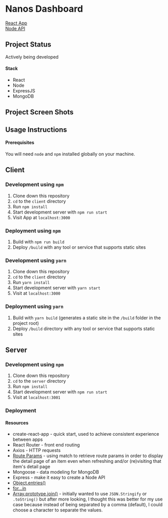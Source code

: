 # Nanos Dashboard

[React App](#)  
[Node API](#)

## Project Status  
Actively being developed

#### Stack
- React
- Node  
- ExpressJS  
- MongoDB


## Project Screen Shots

## Usage Instructions
#### Prerequisites
You will need `node` and `npm` installed globally on your machine.
## Client
### Development using **`npm`** 
1. Clone down this repository
2. `cd` to the `client` directory
3. Run `npm install`  
4. Start development server with `npm run start`   
5. Visit App at `localhost:3000`  
### Deployment using **`npm`** 
1. Build with `npm run build`  
2. Deploy `/build` with any tool or service that supports static sites  

### Development using **`yarn`**  
1. Clone down this repository
2. `cd` to the `client` directory
3. Run `yarn install`  
4. Start development server with `yarn start`   
5. Visit at `localhost:3000` 
### Deployment using **`yarn`**  
1. Build with `yarn build` (generates a static site in the `/build` folder in the project root)  
2. Deploy `/build` directory with any tool or service that supports static sites

## Server
### Development using **`npm`**  
1. Clone down this repository
2. `cd` to the `server` directory
3. Run `npm install`  
4. Start development server with `npm run start`   
5. Visit at `localhost:3001` 

### Deployment
<!-- deployment instructions? -->

#### Resources 
- create-react-app - quick start, used to achieve consistent experience between apps
- React Router - front end routing
- Axios - HTTP requests
- [Route Params](https://scotch.io/courses/using-react-router-4/route-params) - using match to retrieve route params in order to display the detail page of an item even when refreshing and/or (re)visiting that item's detail page
- Mongoose - data modeling for MongoDB
- Express - make it easy to create a Node API
- [Object.entries()](https://stackoverflow.com/questions/39336556/how-can-i-slice-an-object-in-javascript)  
- [for...in](https://developer.mozilla.org/en-US/docs/Web/JavaScript/Reference/Statements/for...in)  
- [Array.prototype.join()](https://developer.mozilla.org/en-US/docs/Web/JavaScript/Reference/Global_Objects/Array/join) - initially wanted to use `JSON.Stringify` or `.toString()` but after more looking, I thought this was better for my use case because instead of being separated by a comma (default), I could choose a character to separate the values.  
